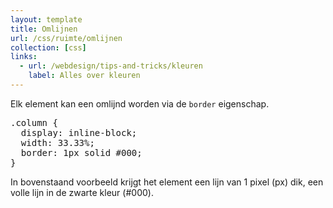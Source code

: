```yaml
---
layout: template
title: Omlijnen
url: /css/ruimte/omlijnen
collection: [css]
links:
  - url: /webdesign/tips-and-tricks/kleuren
    label: Alles over kleuren
---							
```

<p>Elk element kan een omlijnd worden via de&nbsp;<code>border</code>&nbsp;eigenschap.</p>

<pre data-enlighter-theme="beyond" data-enlighter-language="css">
.column {
  display: inline-block;
  width: 33.33%;
  border: 1px solid #000;
}
</pre>

<p>In bovenstaand voorbeeld krijgt het element een lijn van 1 pixel (px) dik, een volle lijn in de zwarte kleur (#000).</p>
